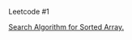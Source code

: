 Leetcode #1

<a href="https://leetcode.com/problems/binary-search/"> Search Algorithm for Sorted Array. </a>
